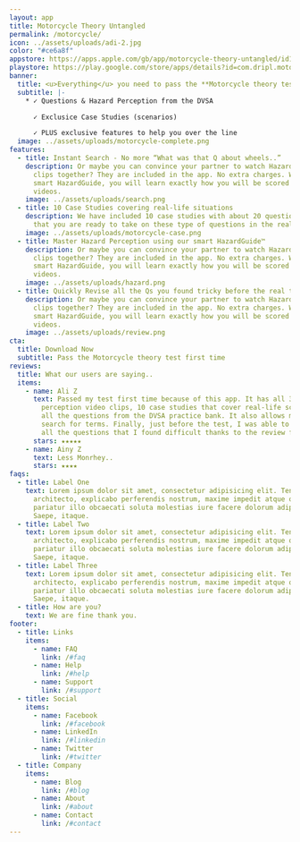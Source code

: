 ```yaml
---
layout: app
title: Motorcycle Theory Untangled
permalink: /motorcycle/
icon: ../assets/uploads/adi-2.jpg
color: "#ce6a8f"
appstore: https://apps.apple.com/gb/app/motorcycle-theory-untangled/id1537956813
playstore: https://play.google.com/store/apps/details?id=com.dripl.motorcycle
banner:
  title: <u>Everything</u> you need to pass the **Motorcycle theory test** in *2021*
  subtitle: |-
    * ✓ Questions & Hazard Perception from the DVSA

      ✓ Exclusice Case Studies (scenarios)

      ✓ PLUS exclusive features to help you over the line
  image: ../assets/uploads/motorcycle-complete.png
features:
  - title: Instant Search - No more “What was that Q about wheels..”
    description: Or maybe you can convince your partner to watch Hazard Perception
      clips together? They are included in the app. No extra charges. With out
      smart HazardGuide, you will learn exactly how you will be scored on these
      videos.
    image: ../assets/uploads/search.png
  - title: 10 Case Studies covering real-life situations
    description: We have included 10 case studies with about 20 questions each so
      that you are ready to take on these type of questions in the real test.
    image: ../assets/uploads/motorcycle-case.png
  - title: Master Hazard Perception using our smart HazardGuide™
    description: Or maybe you can convince your partner to watch Hazard Perception
      clips together? They are included in the app. No extra charges. With out
      smart HazardGuide, you will learn exactly how you will be scored on these
      videos.
    image: ../assets/uploads/hazard.png
  - title: Quickly Revise all the Qs you found tricky before the real test
    description: Or maybe you can convince your partner to watch Hazard Perception
      clips together? They are included in the app. No extra charges. With out
      smart HazardGuide, you will learn exactly how you will be scored on these
      videos.
    image: ../assets/uploads/review.png
cta:
  title: Download Now
  subtitle: Pass the Motorcycle theory test first time
reviews:
  title: What our users are saying..
  items:
    - name: Ali Z
      text: Passed my test first time because of this app. It has all 34 DVSA hazard
        perception video clips, 10 case studies that cover real-life scenarios,
        all the questions from the DVSA practice bank. It also allows me to
        search for terms. Finally, just before the test, I was able to revise
        all the questions that I found difficult thanks to the review feature.
      stars: ★★★★★
    - name: Ainy Z
      text: Less Monrhey..
      stars: ★★★★
faqs:
  - title: Label One
    text: Lorem ipsum dolor sit amet, consectetur adipisicing elit. Tenetur,
      architecto, explicabo perferendis nostrum, maxime impedit atque odit sunt
      pariatur illo obcaecati soluta molestias iure facere dolorum adipisci eum?
      Saepe, itaque.
  - title: Label Two
    text: Lorem ipsum dolor sit amet, consectetur adipisicing elit. Tenetur,
      architecto, explicabo perferendis nostrum, maxime impedit atque odit sunt
      pariatur illo obcaecati soluta molestias iure facere dolorum adipisci eum?
      Saepe, itaque.
  - title: Label Three
    text: Lorem ipsum dolor sit amet, consectetur adipisicing elit. Tenetur,
      architecto, explicabo perferendis nostrum, maxime impedit atque odit sunt
      pariatur illo obcaecati soluta molestias iure facere dolorum adipisci eum?
      Saepe, itaque.
  - title: How are you?
    text: We are fine thank you.
footer:
  - title: Links
    items:
      - name: FAQ
        link: /#faq
      - name: Help
        link: /#help
      - name: Support
        link: /#support
  - title: Social
    items:
      - name: Facebook
        link: /#facebook
      - name: LinkedIn
        link: /#linkedin
      - name: Twitter
        link: /#twitter
  - title: Company
    items:
      - name: Blog
        link: /#blog
      - name: About
        link: /#about
      - name: Contact
        link: /#contact
---
```

